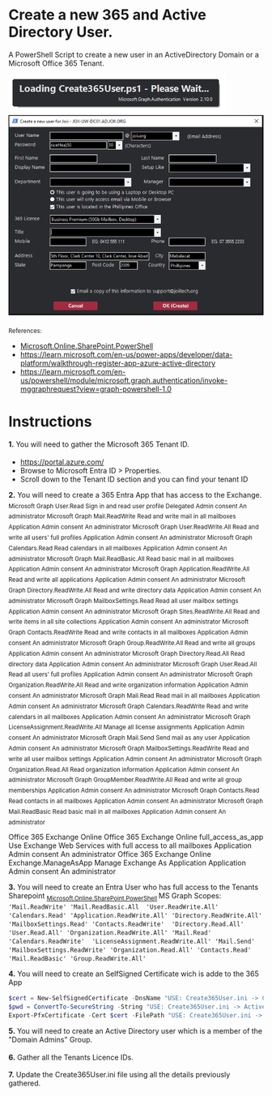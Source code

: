 # Create a new 365 and Active Directory User.
A PowerShell Script to create a new user in an ActiveDirectory Domain or a Microsoft Office 365 Tenant.

![Screenshot of Loading Create New 365 User.](./Loading-Create365User.png)
![Screenshot of a Create New 365 User.](./CreateNewUser.png)

<sub> References: 
- [Microsoft.Online.SharePoint.PowerShell](https://learn.microsoft.com/en-us/powershell/module/sharepoint-online/connect-sposervice?view=sharepoint-ps)
- https://learn.microsoft.com/en-us/power-apps/developer/data-platform/walkthrough-register-app-azure-active-directory
- https://learn.microsoft.com/en-us/powershell/module/microsoft.graph.authentication/invoke-mggraphrequest?view=graph-powershell-1.0
</sub> 

# Instructions

**1.** You will need to gather the Microsoft 365 Tenant ID.
<sub>
- https://portal.azure.com/ 
- Browse to Microsoft Entra ID > Properties.
- Scroll down to the Tenant ID section and you can find your tenant ID
</sub> 

**2.** You will need to create a 365 Entra App that has access to the Exchange.
<sub>
Microsoft Graph		User.Read						Sign in and read user profile					Delegated		Admin consent	An administrator
Microsoft Graph		Mail.ReadWrite					Read and write mail in all mailboxes			Application		Admin consent	An administrator
Microsoft Graph		User.ReadWrite.All				Read and write all users' full profiles			Application		Admin consent	An administrator
Microsoft Graph		Calendars.Read					Read calendars in all mailboxes					Application		Admin consent	An administrator
Microsoft Graph		Mail.ReadBasic.All				Read basic mail in all mailboxes				Application		Admin consent	An administrator
Microsoft Graph 	Application.ReadWrite.All		Read and write all applications					Application		Admin consent	An administrator
Microsoft Graph		Directory.ReadWrite.All			Read and write directory data					Application		Admin consent	An administrator
Microsoft Graph		MailboxSettings.Read			Read all user mailbox settings					Application		Admin consent	An administrator
Microsoft Graph		Sites.ReadWrite.All				Read and write items in all site collections	Application		Admin consent	An administrator
Microsoft Graph		Contacts.ReadWrite				Read and write contacts in all mailboxes		Application		Admin consent	An administrator
Microsoft Graph		Group.ReadWrite.All				Read and write all groups						Application		Admin consent	An administrator
Microsoft Graph		Directory.Read.All				Read directory data								Application		Admin consent	An administrator
Microsoft Graph		User.Read.All					Read all users' full profiles					Application		Admin consent	An administrator
Microsoft Graph		Organization.ReadWrite.All		Read and write organization information			Application		Admin consent	An administrator
Microsoft Graph		Mail.Read						Read mail in all mailboxes						Application		Admin consent	An administrator
Microsoft Graph		Calendars.ReadWrite				Read and write calendars in all mailboxes		Application		Admin consent	An administrator
Microsoft Graph		LicenseAssignment.ReadWrite.All	Manage all license assignments					Application		Admin consent	An administrator
Microsoft Graph		Mail.Send						Send mail as any user							Application		Admin consent	An administrator
Microsoft Graph		MailboxSettings.ReadWrite		Read and write all user mailbox settings		Application		Admin consent	An administrator
Microsoft Graph		Organization.Read.All			Read organization information					Application		Admin consent	An administrator
Microsoft Graph		GroupMember.ReadWrite.All		Read and write all group memberships			Application		Admin consent	An administrator
Microsoft Graph		Contacts.Read					Read contacts in all mailboxes					Application		Admin consent	An administrator
Microsoft Graph		Mail.ReadBasic					Read basic mail in all mailboxes				Application		Admin consent	An administrator

Office 365 Exchange Online	Office 365 Exchange Online	full_access_as_app				Use Exchange Web Services with full access to all mailboxes	Application	Admin consent	An administrator
Office 365 Exchange Online	Exchange.ManageAsApp		Manage Exchange As Application				Application		Admin consent	An administrator
</sub>

**3.** You will need to create an Entra User who has full access to the Tenants Sharepoint
<sub> [Microsoft.Online.SharePoint.PowerShell](https://learn.microsoft.com/en-us/powershell/module/sharepoint-online/connect-sposervice?view=sharepoint-ps) </sub> 
MS Graph Scopes:  `
'Mail.ReadWrite'
'Mail.ReadBasic.All 
'User.ReadWrite.All' 
'Calendars.Read'
'Application.ReadWrite.All'
'Directory.ReadWrite.All'
'MailboxSettings.Read'
'Contacts.ReadWrite' 
'Directory.Read.All'
'User.Read.All'
'Organization.ReadWrite.All'
'Mail.Read'
'Calendars.ReadWrite' 
'LicenseAssignment.ReadWrite.All'
'Mail.Send'
'MailboxSettings.ReadWrite'
'Organization.Read.All'
'Contacts.Read'
'Mail.ReadBasic'
'Group.ReadWrite.All' `

**4.** You will need to create an SelfSigned Certificate wich is adde to the 365 App
```powershell
$cert = New-SelfSignedCertificate -DnsName "USE: Create365User.ini -> ConnectSPOServiceUser" -CertStoreLocation cert:\LocalMachine\My -Type SSLServerAuthentication -NotAfter 2024-01-01 -NotBefore 2029-01-01
$pwd = ConvertTo-SecureString -String "USE: Create365User.ini -> ActiveDirectoryPassword" -Force -AsPlainText
Export-PfxCertificate -Cert $cert -FilePath "USE: Create365User.ini -> ConnectSPOServiceUser.pfx" -Password $pwd
```

**5.** You will need to create an Active Directory user which is a member of the "Domain Admins" Group.
<sub>
</sub> 

**6.** Gather all the Tenants Licence IDs.
<sub>
</sub> 

**7.** Update the Create365User.ini file using all the details previously gathered.
<sub>
</sub> 
